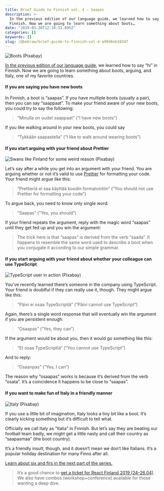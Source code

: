 ```yaml
---
title: Brief Guide to Finnish vol. 4 — Saapas
description: >-
  In the previous edition of our language guide, we learned how to say “hi” in
  Finnish. Now we are going to learn something about boots…
date: "2019-03-20T12:10:32.895Z"
categories: []
keywords: []
slug: /@bebraw/brief-guide-to-finnish-vol-4-a99d6eb1034f
---
```


![Boots ([Pixabay](https://pixabay.com/photos/brown-shoes-lace-up-shoes-1150071/))](img/1__JQcprsHCEMLfIXh274YCvw.jpeg)

[In the previous edition of our language guide](https://medium.com/react-finland/brief-guide-to-finnish-vol-3-1e16a61c661d), we learned how to say “hi” in Finnish. Now we are going to learn something about boots, arguing, and Italy, one of my favorite countries.

#### If you are saying you have new boots

In Finnish, a boot is “saapas”. If you have multiple boots (usually a pair), then you can say “saappaat”. To make your friend aware of your new boots, you could try to say the following:

> “Minulla on uudet saappaat” (“I have new boots”)

If you like walking around in your new boots, you could say

> “Tykkään saapastella” (“I like to walk around wearing boots”)

#### If you start arguing with your friend about Prettier

![Swans like Finland for some weird reason ([Pixabay](https://pixabay.com/photos/swans-winter-lake-frozen-cold-1991829/))](img/1__r64xZXCMZZs3UDmI0ah9Gg.jpeg)

Let’s say after a while you get into an argument with your friend. You are arguing whether or not it’s valid to use [Prettier](https://prettier.io/) for formatting your code. Your friend might argue like this:

> “Prettieriä ei saa käyttää koodin formatointiin” (“You should not use Prettier for formatting your code”)

To argue back, you need to know only single word:

> “Saapas” (“Yes, you should”)

If your friend repeats the argument, reply with the magic word “saapas” until they get fed up and you win the argument:

> The trick here is that “saapas” is derived from the verb “saada”. It happens to resemble the same word used to describe a boot when you conjugate it according to our simple grammar.

#### If you start arguing with your friend about whether your colleague can use TypeScript

![TypeScript user in action ([Pixabay](https://pixabay.com/photos/technology-equipment-aerial-analog-3230663/))](img/1__43dWDPRr__2EGgoeLRGNX7Q.jpeg)

You’ve recently learned there’s someone in the company using TypeScript. Your friend is doubtful if they can really use it, though. They might argue like this:

> “Päivi ei osaa TypeScriptiä” (“Päivi cannot use TypeScript”)

Again, there’s a single word response that will eventually win the argument if you are persistent enough:

> “Osaapas” (“Yes, they can”)

If the argument would be about you, then it would go something like this:

> “Et osaa TypeScriptiä” (“You cannot use TypeScript”)

And to reply:

> “Osaanpas” (“Yes, I can”)

The reason why “osaapas” works is because it’s derived from the verb “osata”. It’s a coincidence it happens to be close to “saapas”.

#### If you want to make fun of Italy in a friendly manner

![Italy ([Pixabay](https://pixabay.com/illustrations/italy-state-island-history-1911694/))](img/1__LVB0wRh3VZfXquoG13FsfA.png)

If you use a little bit of imagination, Italy looks a tiny bit like a boot. It’s clearly kicking something but it’s difficult to tell what.

Officially we call Italy as “Italia” in Finnish. But let’s say they are beating our football team badly, we might get a little nasty and call their country as “saapasmaa” (the boot country).

It’s a friendly insult, though, and it doesn’t mean we don’t like Italians. It’s a popular holiday destination for many Finns after all.

[Learn about six and firs in the next part of the series.](https://medium.com/react-finland/brief-guide-to-finnish-vol-5-373575fcfdf3)

> It’s a good chance to [get a ticket for React Finland 2019 (24–26.04)](https://react-finland.fi/#tickets). We also have combos (workshop+conference) available for those wanting a deep dive.
